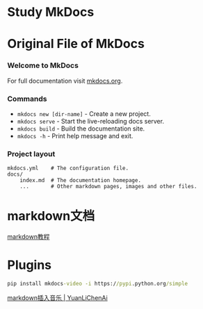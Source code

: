 # Study MkDocs
# Original File of MkDocs
### Welcome to MkDocs

For full documentation visit [mkdocs.org](https://www.mkdocs.org).

### Commands

* `mkdocs new [dir-name]` - Create a new project.
* `mkdocs serve` - Start the live-reloading docs server.
* `mkdocs build` - Build the documentation site.
* `mkdocs -h` - Print help message and exit.

### Project layout

    mkdocs.yml    # The configuration file.
    docs/
        index.md  # The documentation homepage.
        ...       # Other markdown pages, images and other files.

# markdown文档
[markdown教程](https://markdown.com.cn/basic-syntax/ "markdown教程")

# Plugins

 ```cmd
pip install mkdocs-video -i https://pypi.python.org/simple
 ```

[markdown插入音乐 | YuanLiChenAi](https://yuanlichenai.cn/2019/03/03/music/)